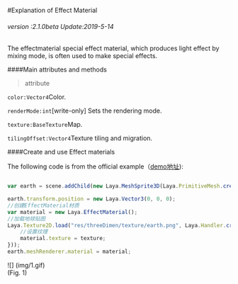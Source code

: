 #Explanation of Effect Material

###### *version :2.1.0beta   Update:2019-5-14*

The effectmaterial special effect material, which produces light effect by mixing mode, is often used to make special effects.

####Main attributes and methods

> attribute

`color:Vector4`Color.

`renderMode:int`[write-only] Sets the rendering mode.

`texture:BaseTexture`Map.

`tilingOffset:Vector4`Texture tiling and migration.

####Create and use Effect materials

The following code is from the official example（[demo地址](https://layaair.ldc.layabox.com/demo2/?language=ch&category=3d&group=Material&name=EffectMaterialDemo)):


```typescript

var earth = scene.addChild(new Laya.MeshSprite3D(Laya.PrimitiveMesh.createSphere()));

earth.transform.position = new Laya.Vector3(0, 0, 0);
//创建EffectMaterial材质
var material = new Laya.EffectMaterial();
//加载地球贴图
Laya.Texture2D.load("res/threeDimen/texture/earth.png", Laya.Handler.create(this, function(texture) {
    //设置纹理
    material.texture = texture;
}));
earth.meshRenderer.material = material;
```


![] (img/1.gif) <br> (Fig. 1)
